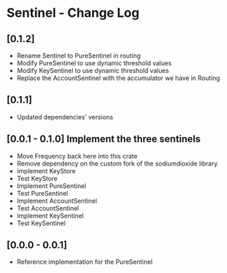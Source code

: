 # Sentinel - Change Log

## [0.1.2]
- Rename Sentinel to PureSentinel in routing
- Modify PureSentinel to use dynamic threshold values
- Modify KeySentinel to use dynamic threshold values
- Replace the AccountSentinel with the accumulator we have in Routing

## [0.1.1]
- Updated dependencies' versions

## [0.0.1 - 0.1.0] Implement the three sentinels
- Move Frequency back here into this crate
- Remove dependency on the custom fork of the sodiumdioxide library
- Implement KeyStore
- Test KeyStore
- Implement PureSentinel
- Test PureSentinel
- Implement AccountSentinel
- Test AccountSentinel
- Implement KeySentinel
- Test KeySentinel

## [0.0.0 - 0.0.1]
- Reference implementation for the PureSentinel
